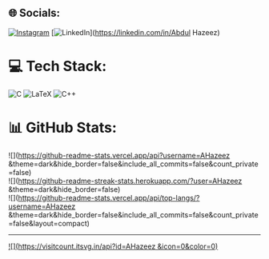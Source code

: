
## 🌐 Socials:
[![Instagram](https://img.shields.io/badge/Instagram-%23E4405F.svg?logo=Instagram&logoColor=white)](https://instagram.com/hazeez.k) [![LinkedIn](https://img.shields.io/badge/LinkedIn-%230077B5.svg?logo=linkedin&logoColor=white)](https://linkedin.com/in/Abdul Hazeez) 

# 💻 Tech Stack:
![C](https://img.shields.io/badge/c-%2300599C.svg?style=for-the-badge&logo=c&logoColor=white) ![LaTeX](https://img.shields.io/badge/latex-%23008080.svg?style=for-the-badge&logo=latex&logoColor=white) ![C++](https://img.shields.io/badge/c++-%2300599C.svg?style=for-the-badge&logo=c%2B%2B&logoColor=white)
# 📊 GitHub Stats:
![](https://github-readme-stats.vercel.app/api?username=AHazeez &theme=dark&hide_border=false&include_all_commits=false&count_private=false)<br/>
![](https://github-readme-streak-stats.herokuapp.com/?user=AHazeez &theme=dark&hide_border=false)<br/>
![](https://github-readme-stats.vercel.app/api/top-langs/?username=AHazeez &theme=dark&hide_border=false&include_all_commits=false&count_private=false&layout=compact)

---
[![](https://visitcount.itsvg.in/api?id=AHazeez &icon=0&color=0)](https://visitcount.itsvg.in)

<!-- Proudly created with GPRM ( https://gprm.itsvg.in ) -->

